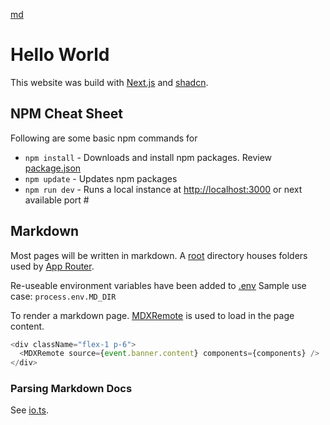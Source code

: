 [md](public/images/markdown.svg)

# Hello World
This website was build with [Next.js](https://nextjs.org/docs) and [shadcn](https://ui.shadcn.com/).

## NPM Cheat Sheet
Following are some basic npm commands for 
- `npm install` - Downloads and install npm packages.  Review [package.json](/package.json)
- `npm update` - Updates npm packages
- `npm run dev` - Runs a local instance at [http://localhost:3000](http://localhost:3000) or next available port #

## Markdown
Most pages will be written in markdown. A [root](/public/markdown/) directory houses folders used by [App Router](https://nextjs.org/docs/app/building-your-application/routing). 

Re-useable environment variables have been added to [.env](/.env) 
Sample use case: `process.env.MD_DIR`

To render a markdown page.  [MDXRemote](https://nextjs.org/docs/app/guides/mdx) is used to load in the page content.
```typescript
<div className="flex-1 p-6">
  <MDXRemote source={event.banner.content} components={components} />
</div>
```

### Parsing Markdown Docs
See [io.ts](/lib/io.ts).
